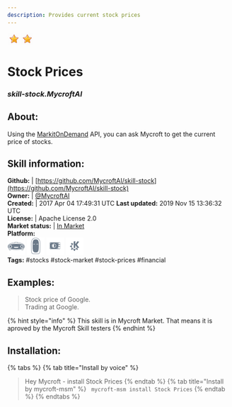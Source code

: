 ```yaml
---  
description: Provides current stock prices  
---  
```

![](../.gitbook/assets/star.png)![](../.gitbook/assets/star.png)  
# Stock Prices  
### _skill-stock.MycroftAI_  
## About:  
Using the [MarkitOnDemand](http://markitondemand.github.io/DataApis/StockQuoteSample/) API, you can ask Mycroft to get the current price of stocks.

## Skill information:  
**Github:** | [https://github.com/MycroftAI/skill-stock](https://github.com/MycroftAI/skill-stock)  
**Owner:** | [@MycroftAI](https://github.com/MycroftAI)  
**Created:** | 2017 Apr 04 17:49:31 UTC  **Last updated:** 2019 Nov 15 13:36:32 UTC  
**License:** | Apache License 2.0  
**Market status:** | [In Market](https://market.mycroft.ai/skill/mycroft-stock)  
**Platform:**  
 ![](../.gitbook/assets/mark-1-icon.png)  ![](../.gitbook/assets/mark-2-icon.png)  ![](../.gitbook/assets/picroft-icon.png)  ![](../.gitbook/assets/kde.png)   
**Tags:** \#stocks \#stock-market \#stock-prices \#financial   
## Examples:  
> Stock price of Google.  
> Trading at Google.  
  
{% hint style="info" %}
This skill is in Mycroft Market. That means it is aproved by the Mycroft Skill testers
{% endhint %}
    
## Installation:  
{% tabs %}
{% tab title="Install by voice" %}
> Hey Mycroft - install Stock Prices
{% endtab %}
  {% tab title="Install by mycroft-msm" %}
``` mycroft-msm install Stock Prices```
{% endtab %}
  {% endtabs %}
  
